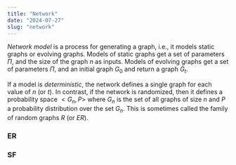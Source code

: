 ```yaml
---
title: "Network"
date: "2024-07-27"
slug: "network"
---
```


*Network model* is a process for generating a graph, i.e., it models static graphs or evolving graphs. Models of static graphs get a set of parameters $\Pi$, and the size of the graph $n$ as inputs. Models of evolving graphs get a set of parameters $\Pi$, and an initial graph $G_0$ and return a graph $G_t$.

If a model is *deterministic*, the network defines a single graph for each value of $n$ (or $t$). In contrast, if the network is randomized, then it defines a probability space $<G_n, P>$ where $G_n$ is the set of all graphs of size $n$ and $P$ a probability distribution over the set $G_n$. This is sometimes called the family of random graphs $R$ (or $ER$).

### ER

### SF

